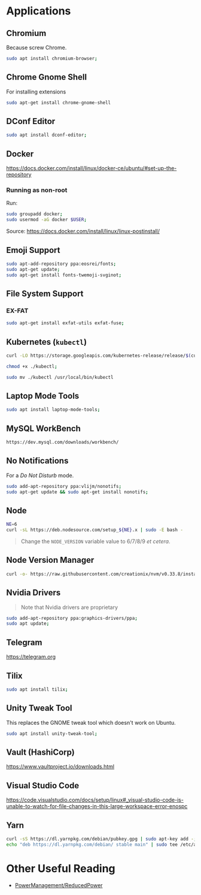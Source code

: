 # Applications
## Chromium
Because screw Chrome.

```bash
sudo apt install chromium-browser;
```

## Chrome Gnome Shell
For installing extensions

```bash
sudo apt-get install chrome-gnome-shell
```

## DConf Editor
```bash
sudo apt install dconf-editor;
```

## Docker
https://docs.docker.com/install/linux/docker-ce/ubuntu/#set-up-the-repository

### Running as non-root
Run:

```bash
sudo groupadd docker;
sudo usermod -aG docker $USER;
```

Source: https://docs.docker.com/install/linux/linux-postinstall/

## Emoji Support

```bash
sudo apt-add-repository ppa:eosrei/fonts;
sudo apt-get update;
sudo apt-get install fonts-twemoji-svginot;
```

## File System Support

### EX-FAT

```bash
sudo apt-get install exfat-utils exfat-fuse;
```

## Kubernetes (`kubectl`)
```bash
curl -LO https://storage.googleapis.com/kubernetes-release/release/$(curl -s https://storage.googleapis.com/kubernetes-release/release/stable.txt)/bin/linux/amd64/kubectl;

chmod +x ./kubectl;

sudo mv ./kubectl /usr/local/bin/kubectl
```

## Laptop Mode Tools
```bash
sudo apt install laptop-mode-tools;
```

## MySQL WorkBench
```bash
https://dev.mysql.com/downloads/workbench/
```

## No Notifications
For a *Do Not Disturb* mode.

```bash
sudo add-apt-repository ppa:vlijm/nonotifs;
sudo apt-get update && sudo apt-get install nonotifs;
```

## Node
```bash
NE=6
curl -sL https://deb.nodesource.com/setup_${NE}.x | sudo -E bash -
```
> Change the `NODE_VERSION` variable value to 6/7/8/9 *et cetera*.

## Node Version Manager
```bash
curl -o- https://raw.githubusercontent.com/creationix/nvm/v0.33.8/install.sh | bash
```

## Nvidia Drivers
> Note that Nvidia drivers are proprietary

```bash
sudo add-apt-repository ppa:graphics-drivers/ppa;
sudo apt update;
```

## Telegram
https://telegram.org

## Tilix
```bash
sudo apt install tilix;
```

## Unity Tweak Tool
This replaces the GNOME tweak tool which doesn't work on Ubuntu.

```bash
sudo apt install unity-tweak-tool;
```

## Vault (HashiCorp)
https://www.vaultproject.io/downloads.html

## Visual Studio Code
https://code.visualstudio.com/docs/setup/linux#_visual-studio-code-is-unable-to-watch-for-file-changes-in-this-large-workspace-error-enospc

## Yarn
```bash
curl -sS https://dl.yarnpkg.com/debian/pubkey.gpg | sudo apt-key add -;
echo "deb https://dl.yarnpkg.com/debian/ stable main" | sudo tee /etc/apt/sources.list.d/yarn.list;
```

# Other Useful Reading
- [PowerManagement/ReducedPower](https://help.ubuntu.com/community/PowerManagement/ReducedPower)
